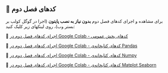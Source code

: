 ## 📌 کدهای فصل دوم

برای مشاهده و اجرای کدهای فصل دوم **بدون نیاز به نصب پایتون** (اجرا در گوگل کولب بر بستر وب)، روی لینکهای زیر کلیک کنید:

🔗 [اجرای کدهای فصل دوم در Google Colab - کدهای بخش عمومی](https://colab.research.google.com/github/ML-OilGas/Book/blob/main/فصل2/Chapter2_General.ipynb)

🔗 [اجرای کدهای فصل دوم در Google Colab - کدهای کتابخانه‌ی Pandas](https://colab.research.google.com/github/ML-OilGas/Book/blob/main/فصل2/Chapter2_Pandas.ipynb)

🔗 [اجرای کدهای فصل دوم در Google Colab - کدهای کتابخانه‌ی Numpy](https://colab.research.google.com/github/ML-OilGas/Book/blob/main/فصل2/Chapter2_Numpy.ipynb)

🔗 [اجرای کدهای فصل دوم در Google Colab - کدهای کتابخانه‌ی Matplot,Seaborn](https://colab.research.google.com/github/ML-OilGas/Book/blob/main/فصل2/Chapter2_Matplot.ipynb)
